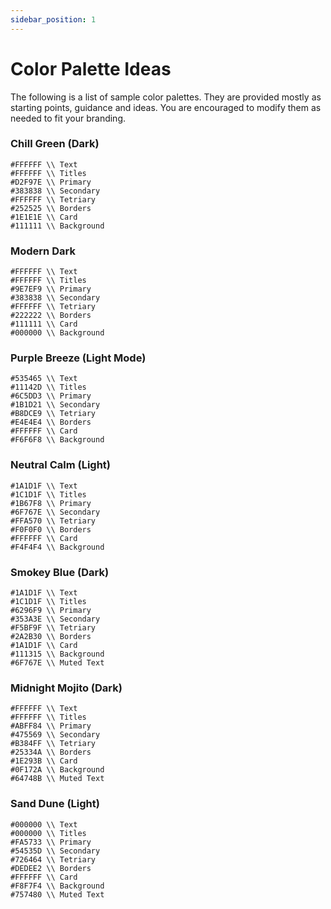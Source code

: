 ```yaml
---
sidebar_position: 1
---
```


# Color Palette Ideas

The following is a list of sample color palettes. They are provided mostly as starting points, guidance and ideas. You are encouraged to modify them as needed to fit your branding.

### Chill Green (Dark)
```
#FFFFFF \\ Text
#FFFFFF \\ Titles
#D2F97E \\ Primary
#383838 \\ Secondary
#FFFFFF \\ Tetriary
#252525 \\ Borders
#1E1E1E \\ Card
#111111 \\ Background
```

### Modern Dark
```
#FFFFFF \\ Text
#FFFFFF \\ Titles
#9E7EF9 \\ Primary
#383838 \\ Secondary
#FFFFFF \\ Tetriary
#222222 \\ Borders
#111111 \\ Card
#000000 \\ Background
```

### Purple Breeze (Light Mode)
```
#535465 \\ Text
#11142D \\ Titles
#6C5DD3 \\ Primary
#1B1D21 \\ Secondary
#B8DCE9 \\ Tetriary
#E4E4E4 \\ Borders
#FFFFFF \\ Card
#F6F6F8 \\ Background
```

### Neutral Calm (Light)
```
#1A1D1F \\ Text
#1C1D1F \\ Titles
#1B67F8 \\ Primary
#6F767E \\ Secondary
#FFA570 \\ Tetriary
#F0F0F0 \\ Borders
#FFFFFF \\ Card
#F4F4F4 \\ Background
```

### Smokey Blue (Dark)
```
#1A1D1F \\ Text
#1C1D1F \\ Titles
#6296F9 \\ Primary
#353A3E \\ Secondary
#F5BF9F \\ Tetriary
#2A2B30 \\ Borders
#1A1D1F \\ Card
#111315 \\ Background
#6F767E \\ Muted Text
```


### Midnight Mojito (Dark)
```
#FFFFFF \\ Text
#FFFFFF \\ Titles
#ABFF84 \\ Primary
#475569 \\ Secondary
#B384FF \\ Tetriary
#25334A \\ Borders
#1E293B \\ Card
#0F172A \\ Background
#64748B \\ Muted Text
```

### Sand Dune (Light)
```
#000000 \\ Text
#000000 \\ Titles
#FA5733 \\ Primary
#54535D \\ Secondary
#726464 \\ Tetriary
#DEDEE2 \\ Borders
#FFFFFF \\ Card
#F8F7F4 \\ Background
#757480 \\ Muted Text
```